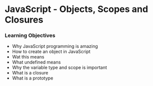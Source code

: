 <h1>JavaScript - Objects, Scopes and Closures</h1>
<h3>Learning Objectives</h3>
<ul>
    <li>Why JavaScript programming is amazing</li>
    <li>How to create an object in JavaScript</li>
    <li>Wat this means</li>
    <li>What undefined means</li>
    <li>Why the variable type and scope is important</li>
    <li>What is a closure</li>
    <li>What is a prototype</li>
</ul>